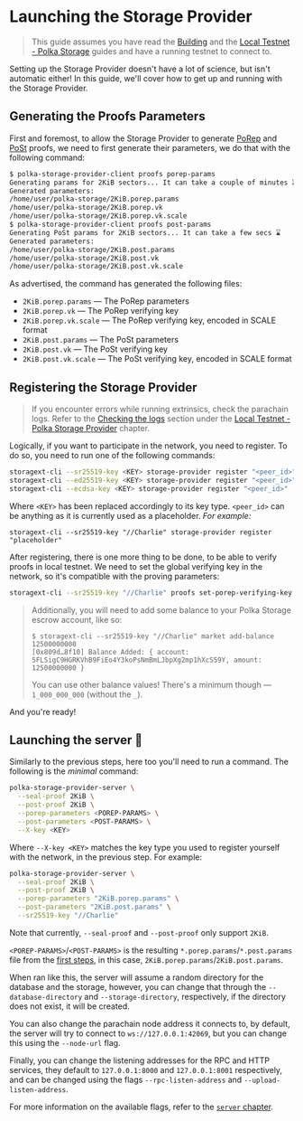 # Launching the Storage Provider

> This guide assumes you have read the [Building](./building/index.md)
> and the [Local Testnet - Polka Storage](./local-testnet/index.md) guides
> and have a running testnet to connect to.

Setting up the Storage Provider doesn't have a lot of science, but isn't automatic either!
In this guide, we'll cover how to get up and running with the Storage Provider.

## Generating the Proofs Parameters

First and foremost, to allow the Storage Provider to generate [PoRep](https://docs.filecoin.io/basics/the-blockchain/proofs#proof-of-replication-porep)
and [PoSt](https://docs.filecoin.io/basics/the-blockchain/proofs#proof-of-spacetime-post) proofs,
we need to first generate their parameters, we do that with the following command:

```bash
$ polka-storage-provider-client proofs porep-params
Generating params for 2KiB sectors... It can take a couple of minutes ⌛
Generated parameters:
/home/user/polka-storage/2KiB.porep.params
/home/user/polka-storage/2KiB.porep.vk
/home/user/polka-storage/2KiB.porep.vk.scale
$ polka-storage-provider-client proofs post-params
Generating PoSt params for 2KiB sectors... It can take a few secs ⌛
Generated parameters:
/home/user/polka-storage/2KiB.post.params
/home/user/polka-storage/2KiB.post.vk
/home/user/polka-storage/2KiB.post.vk.scale
```

As advertised, the command has generated the following files:

* `2KiB.porep.params` — The PoRep parameters
* `2KiB.porep.vk` — The PoRep verifying key
* `2KiB.porep.vk.scale` — The PoRep verifying key, encoded in SCALE format
* `2KiB.post.params` — The PoSt parameters
* `2KiB.post.vk` — The PoSt verifying key
* `2KiB.post.vk.scale` — The PoSt verifying key, encoded in SCALE format

## Registering the Storage Provider

> If you encounter errors while running extrinsics, check the parachain logs.
> Refer to the [Checking the logs](./local-testnet/index.md#checking-the-logs) section under the
> [Local Testnet - Polka Storage Provider](./local-testnet/index.md) chapter.

Logically, if you want to participate in the network, you need to register.
To do so, you need to run one of the following commands:

```bash
storagext-cli --sr25519-key <KEY> storage-provider register "<peer_id>"
storagext-cli --ed25519-key <KEY> storage-provider register "<peer_id>"
storagext-cli --ecdsa-key <KEY> storage-provider register "<peer_id>"
```


Where `<KEY>` has been replaced accordingly to its key type.
`<peer_id>` can be anything as it is currently used as a placeholder. *For example:*
```
storagext-cli --sr25519-key "//Charlie" storage-provider register "placeholder"
```

After registering, there is one more thing to be done, to be able to verify proofs in local testnet.
We need to set the global verifying key in the network, so it's compatible with the proving parameters:

```bash
storagext-cli --sr25519-key "//Charlie" proofs set-porep-verifying-key @2KiB.porep.vk.scale
```

> Additionally, you will need to add some balance to your Polka Storage escrow account, like so:
> ```
> $ storagext-cli --sr25519-key "//Charlie" market add-balance 12500000000
> [0x809d…8f10] Balance Added: { account: 5FLSigC9HGRKVhB9FiEo4Y3koPsNmBmLJbpXg2mp1hXcS59Y, amount: 12500000000 }
> ```
> You can use other balance values! There's a minimum though — `1_000_000_000` (without the `_`).

And you're ready!

## Launching the server 🚀

Similarly to the previous steps, here too you'll need to run a command.
The following is the *minimal* command:

```bash
polka-storage-provider-server \
  --seal-proof 2KiB \
  --post-proof 2KiB \
  --porep-parameters <POREP-PARAMS> \
  --post-parameters <POST-PARAMS> \
  --X-key <KEY>
```

Where `--X-key <KEY>` matches the key type you used to register yourself with the network, in the previous step. For example:
```bash
polka-storage-provider-server \
  --seal-proof 2KiB \
  --post-proof 2KiB \
  --porep-parameters "2KiB.porep.params" \
  --post-parameters "2KiB.post.params" \
  --sr25519-key "//Charlie"
```

Note that currently, `--seal-proof` and `--post-proof` only support `2KiB`.

`<POREP-PARAMS>`/`<POST-PARAMS>` is the resulting `*.porep.params`/`*.post.params` file from the [first steps](#generating-the-proofs-parameters),
in this case, `2KiB.porep.params`/`2KiB.post.params`.

When ran like this, the server will assume a random directory for the database and the storage, however,
you can change that through the `--database-directory` and `--storage-directory`, respectively,
if the directory does not exist, it will be created.

You can also change the parachain node address it connects to,
by default, the server will try to connect to `ws://127.0.0.1:42069`,
but you can change this using the `--node-url` flag.

Finally, you can change the listening addresses for the RPC and HTTP services,
they default to `127.0.0.1:8000` and `127.0.0.1:8001` respectively,
and can be changed using the flags `--rpc-listen-address` and `--upload-listen-address`.

For more information on the available flags, refer to the [`server` chapter](../storage-provider-cli/server.md).
